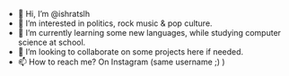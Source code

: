- 👋 Hi, I’m @ishratslh
- 👀 I’m interested in politics, rock music & pop culture. 
- 🌱 I’m currently learning some new languages, while studying computer science at school.
- 💞️ I’m looking to collaborate on some projects here if needed.
- 📫 How to reach me? On Instagram (same username ;) )

<!---
ishratslh/ishratslh is a ✨ special ✨ repository because its `README.md` (this file) appears on your GitHub profile.
You can click the Preview link to take a look at your changes.
--->
